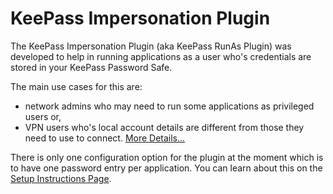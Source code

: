 # KeePass Impersonation Plugin #

The KeePass Impersonation Plugin (aka KeePass RunAs Plugin) was developed to help in running applications as a user who's credentials are stored in your KeePass Password Safe.

The main use cases for this are:

* network admins who may need to run some applications as privileged users or,
* VPN users who's local account details are different from those they need to use to connect. [More Details...](.\UseCases\VPN.md)

There is only one configuration option for the plugin at the moment which is to have one password entry per application. You can learn about this on the [Setup Instructions Page](.\Setup\EntryPerApplication.md).